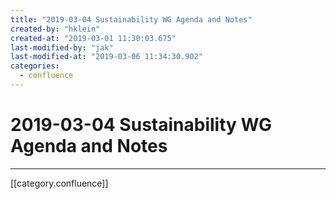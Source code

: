 ```yaml
---
title: "2019-03-04 Sustainability WG Agenda and Notes"
created-by: "hklein"
created-at: "2019-03-01 11:30:03.675"
last-modified-by: "jak"
last-modified-at: "2019-03-06 11:34:30.902"
categories:
  - confluence
---
```


# 2019-03-04 Sustainability WG Agenda and Notes


---

[[category.confluence]]
